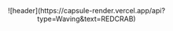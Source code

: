 <div align="center">
 ![header](https://capsule-render.vercel.app/api?type=Waving&text=REDCRAB)
</div>
